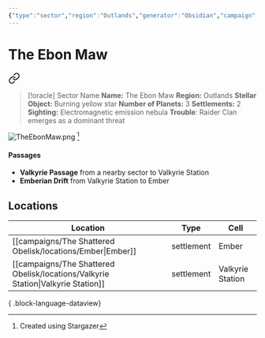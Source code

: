 ```yaml
---
{"type":"sector","region":"Outlands","generator":"Obsidian","campaign":"The Shattered Obelisk","dg-publish":true,"dg-path":"locations/The Ebon Maw.md","cssclasses":["starforged"],"permalink":"/locations/the-ebon-maw/","contentClasses":"starforged","dgPassFrontmatter":true,"noteIcon":""}
---
```


# The Ebon Maw


<div class="transclusion internal-embed is-loaded"><a class="markdown-embed-link" href="/campaigns/the-shattered-obelisk/sessions/session-000/#faba0e" aria-label="Open link"><svg xmlns="http://www.w3.org/2000/svg" width="24" height="24" viewBox="0 0 24 24" fill="none" stroke="currentColor" stroke-width="2" stroke-linecap="round" stroke-linejoin="round" class="svg-icon lucide-link"><path d="M10 13a5 5 0 0 0 7.54.54l3-3a5 5 0 0 0-7.07-7.07l-1.72 1.71"></path><path d="M14 11a5 5 0 0 0-7.54-.54l-3 3a5 5 0 0 0 7.07 7.07l1.71-1.71"></path></svg></a><div class="markdown-embed">



> [!oracle] Sector Name
>  **Name:** The Ebon Maw
> **Region:** Outlands
> **Stellar Object:** Burning yellow star
> **Number of Planets:** 3
> **Settlements:** 2
> **Sighting:** Electromagnetic emission nebula 
> **Trouble**: Raider Clan emerges as a dominant threat


</div></div>




![TheEbonMaw.png](/img/user/campaigns/The%20Shattered%20Obelisk/images/TheEbonMaw.png) [^img]
#### Passages
- **Valkyrie Passage** from a nearby sector to Valkyrie Station
- **Emberian Drift** from Valkyrie Station to Ember

## Locations

| Location                                                                            | Type       | Cell             |
| ----------------------------------------------------------------------------------- | ---------- | ---------------- |
| [[campaigns/The Shattered Obelisk/locations/Ember\|Ember]]                       | settlement | Ember            |
| [[campaigns/The Shattered Obelisk/locations/Valkyrie Station\|Valkyrie Station]] | settlement | Valkyrie Station |

{ .block-language-dataview}


[^img]: Created using Stargazer